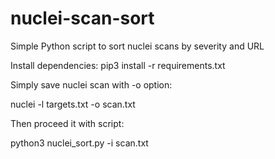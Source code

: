 # nuclei-scan-sort

Simple Python script to sort nuclei scans by severity and URL

Install dependencies:
pip3 install -r requirements.txt


Simply save nuclei scan with -o option:

nuclei -l targets.txt -o scan.txt

Then proceed it with script:

python3 nuclei_sort.py -i scan.txt
